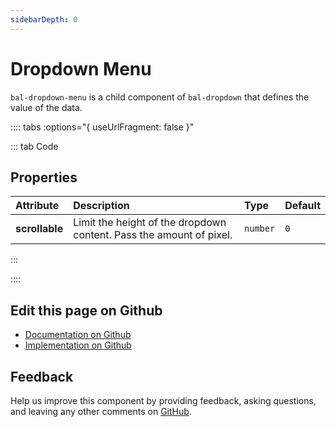 ```yaml
---
sidebarDepth: 0
---
```



# Dropdown Menu

`bal-dropdown-menu` is a child component of `bal-dropdown` that defines the value of the data.




<!-- docs:child of bal-dropdown -->

:::: tabs :options="{ useUrlFragment: false }"

::: tab Code

## Properties


| Attribute      | Description                                                         | Type     | Default |
| :------------- | :------------------------------------------------------------------ | :------- | :------ |
| **scrollable** | Limit the height of the dropdown content. Pass the amount of pixel. | `number` | `0`     |


:::


::::

## Edit this page on Github

* [Documentation on Github](https://github.com/baloise/design-system/blob/master/docs/src/components/components/bal-dropdown-menu.md)
* [Implementation on Github](https://github.com/baloise/design-system/blob/master/packages/components/src/components/bal-dropdown-menu)

## Feedback

Help us improve this component by providing feedback, asking questions, and leaving any other comments on [GitHub](https://github.com/baloise/design-system/issues/new).

